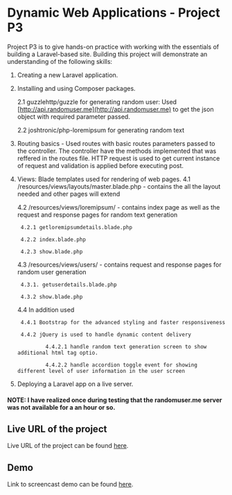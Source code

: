 # Dynamic Web Applications - Project P3

Project P3 is to give hands-on practice with working with the essentials of building a Laravel-based site. Building this project will demonstrate an understanding of the following skills: 

1. Creating a new Laravel application. 

2. Installing and using Composer packages. 
	
	2.1 guzzlehttp/guzzle for generating random user: Used [http://api.randomuser.me](http://api.randomuser.me) to get the json object with required parameter passed.
	
	2.2 joshtronic/php-loremipsum for generating random text 

3. Routing basics - Used routes with basic routes parameters passed to the controller. The controller have the methods implemented that was reffered in the routes file. 
	HTTP request is used to get current instance of request and validation is applied before executing post.
	
4. Views: Blade templates used for rendering of web pages. 
	4.1 /resources/views/layouts/master.blade.php - contains the all the layout needed and other pages will extend
	
	4.2 /resources/views/loremipsum/ - contains index page as well as the request and response pages for random text generation
		
		4.2.1 getloremipsumdetails.blade.php
		
		4.2.2 index.blade.php
		
		4.2.3 show.blade.php
	
	4.3 /resources/views/users/ - contains request and response pages for random user generation
		
		4.3.1. getuserdetails.blade.php		
		
		4.3.2 show.blade.php
	
	4.4 In addition used 
		
		4.4.1 Bootstrap for the advanced styling and faster responsiveness 
		
		4.4.2 jQuery is used to handle dynamic content delivery
				
				4.4.2.1 handle random text generation screen to show additional html tag optio.
				
				4.4.2.2 handle accordion toggle event for showing different level of user information in the user screen
	
5. Deploying a Laravel app on a live server. 

#### NOTE: I have realized once during testing that the randomuser.me server was not available for a an hour or so.

## Live URL of the project

Live URL of the project can be found [here](http://P3.chanchika.me/).

## Demo

Link to screencast demo can be found [here](http://www.screencast.com/users/Chithra_Jayakumar/folders/DWA/media/07a44d4f-3d25-4eae-9425-39126c83d896).
